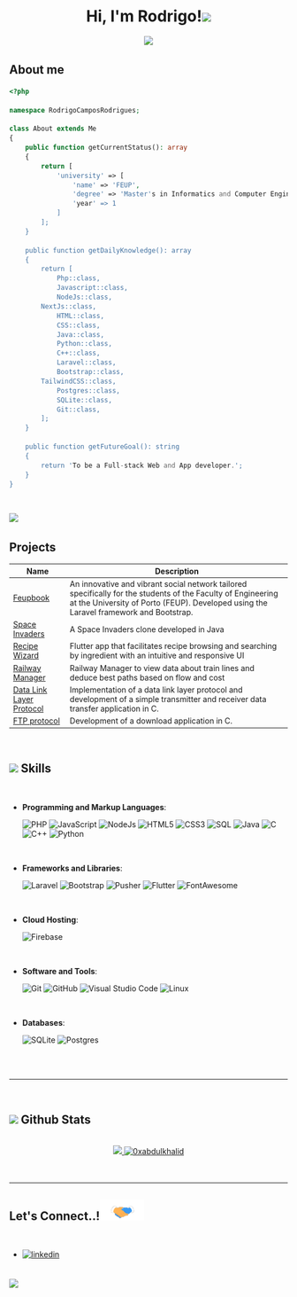 <h1 align="center"><b>Hi, I'm Rodrigo!</b><img src="https://media.giphy.com/media/hvRJCLFzcasrR4ia7z/giphy.gif" width="35"></h1>
<p align="center">
  <a href="https://github.com/DenverCoder1/readme-typing-svg"><img src="https://readme-typing-svg.herokuapp.com?font=Time+New+Roman&color=blue&size=25&center=true&vCenter=true&width=600&height=100&lines=Aspiring+Software+Engineer;FEUP+Student;Informatics+and+Computing+Engineering;Always+learning+new+things"></a>
</p>
	
## **About me**

```php
<?php

namespace RodrigoCamposRodrigues;

class About extends Me
{
    public function getCurrentStatus(): array
    {
        return [
            'university' => [
                'name' => 'FEUP',
                'degree' => 'Master's in Informatics and Computer Engineering',
                'year' => 1         
            ]
        ];
    }

    public function getDailyKnowledge(): array
    {
        return [
            Php::class,
            Javascript::class,
            NodeJs::class,
	    NextJs::class,	
            HTML::class,
            CSS::class,
            Java::class,
            Python::class,
            C++::class,
            Laravel::class,
            Bootstrap::class,
	    TailwindCSS::class,
            Postgres::class,
            SQLite::class,
            Git::class,
        ];
    }

    public function getFutureGoal(): string
    {
        return 'To be a Full-stack Web and App developer.';
    }
}
```

<br>

<img src="https://user-images.githubusercontent.com/73097560/115834477-dbab4500-a447-11eb-908a-139a6edaec5c.gif"><br>

## **Projects**

| Name      | Description                                                                                                                                                   |
|-----------|---------------------------------------------------------------------------------------------------------------------------------------------------------------|
| [Feupbook](https://github.com/RodrigoCamposRodrigues/feupbook) | An innovative and vibrant social network tailored specifically for the students of the Faculty of Engineering at the University of Porto (FEUP). Developed using the Laravel framework and Bootstrap. |
| [Space Invaders](https://github.com/RodrigoCamposRodrigues/space_invaders) | A Space Invaders clone developed in Java |
| [Recipe Wizard](https://github.com/RodrigoCamposRodrigues/recipe-wizard) | Flutter app that facilitates recipe browsing and searching by ingredient with an intuitive and responsive UI |
| [Railway Manager](https://github.com/RodrigoCamposRodrigues/railway-manager) | Railway Manager to view data about train lines and deduce best paths based on flow and cost |
| [Data Link Layer Protocol](https://github.com/RodrigoCamposRodrigues/feup-rcom/tree/main/proj1) | Implementation of a data link layer protocol and development of a simple transmitter and receiver data transfer application in C. |
| [FTP protocol](https://github.com/RodrigoCamposRodrigues/feup-rcom/tree/main/proj2) | Development of a download application in C. |


<br>

## <img src="https://media2.giphy.com/media/QssGEmpkyEOhBCb7e1/giphy.gif?cid=ecf05e47a0n3gi1bfqntqmob8g9aid1oyj2wr3ds3mg700bl&rid=giphy.gif" width ="25"><b> Skills</b>
<br>

<p align="center">

- **Programming and Markup Languages**:
    
   ![PHP](https://img.shields.io/badge/php-%23777BB4.svg?style=for-the-badge&logo=php&logoColor=white)
   ![JavaScript](https://img.shields.io/badge/JavaScript%20-%23F7DF1E.svg?style=for-the-badge&logo=javascript&logoColor=black)
   ![NodeJs](https://img.shields.io/badge/node.js%20-%2343853D.svg?style=for-the-badge&logo=node.js&logoColor=white)
   ![HTML5](https://img.shields.io/badge/HTML5%20-%23E34F26.svg?style=for-the-badge&logo=html5&logoColor=white)
   ![CSS3](https://img.shields.io/badge/CSS%20-%231572B6.svg?style=for-the-badge&logo=css3&logoColor=white)
   ![SQL](https://img.shields.io/badge/SQL%20-%2300f.svg?style=for-the-badge&logo=sqlite&logoColor=white)
   ![Java](https://img.shields.io/badge/java-%23ED8B00.svg?style=for-the-badge&logo=openjdk&logoColor=white)
   ![C](https://img.shields.io/badge/C%20-%232370ED.svg?style=for-the-badge&logo=c&logoColor=white)
   ![C++](https://img.shields.io/badge/C++%20-%2300599C.svg?style=for-the-badge&logo=c%2B%2B&logoColor=white)
   ![Python](https://img.shields.io/badge/Python%20-%2314354C.svg?style=for-the-badge&logo=python&logoColor=white)

<br>   
    
- **Frameworks and Libraries**:

  ![Laravel](https://img.shields.io/badge/laravel-%23FF2D20.svg?style=for-the-badge&logo=laravel&logoColor=white)
  ![Bootstrap](https://img.shields.io/badge/bootstrap-%23563D7C.svg?style=for-the-badge&logo=bootstrap&logoColor=white)
  ![Pusher](https://img.shields.io/badge/pusher-%23323330.svg?style=for-the-badge&logo=pusher&logoColor=white)
  ![Flutter](https://img.shields.io/badge/Flutter-%2302569B.svg?style=for-the-badge&logo=Flutter&logoColor=white)
  ![FontAwesome](https://img.shields.io/badge/FontAwesome-%23339AF0.svg?style=for-the-badge&logo=font-awesome&logoColor=white)

<br>

- **Cloud Hosting**:

  ![Firebase](https://img.shields.io/badge/firebase-%23039BE5.svg?style=for-the-badge&logo=firebase)
    
<br>

- **Software and Tools**:

    ![Git](https://img.shields.io/badge/git-%23F05033.svg?style=for-the-badge&logo=git&logoColor=white)
    ![GitHub](https://img.shields.io/badge/github-%23121011.svg?style=for-the-badge&logo=github&logoColor=white)
    ![Visual Studio Code](https://img.shields.io/badge/Visual%20Studio%20Code-0078d7.svg?style=for-the-badge&logo=visual-studio-code&logoColor=white)
    ![Linux](https://img.shields.io/badge/Linux-FCC624?style=for-the-badge&logo=linux&logoColor=black) 

<br>

- **Databases**:

  ![SQLite](https://img.shields.io/badge/sqlite-%2307405e.svg?style=for-the-badge&logo=sqlite&logoColor=white)
  ![Postgres](https://img.shields.io/badge/postgres-%23316192.svg?style=for-the-badge&logo=postgresql&logoColor=white)

</p>

<br>
<br>

-----

<br>


## <img src="https://media.giphy.com/media/iY8CRBdQXODJSCERIr/giphy.gif" width="35"><b> Github Stats </b>
<br>

<div align="center">

<a href="https://github.com/RodrigoCamposRodrigues/">
  <img src="https://github-readme-stats.vercel.app/api?username=RodrigoCamposRodrigues&include_all_commits=true&count_private=true&show_icons=true&line_height=20&title_color=7A7ADB&icon_color=2234AE&text_color=D3D3D3&bg_color=0,000000,130F40" width="450"/>
  <img src="https://github-readme-stats.vercel.app/api/top-langs?username=RodrigoCamposRodrigues&show_icons=true&locale=en&layout=compact&line_height=20&title_color=7A7ADB&icon_color=2234AE&text_color=D3D3D3&bg_color=0,000000,130F40" width="375"  alt="0xabdulkhalid"/>

</a>
</div>

<br>
<br>

-----

## <b> Let's Connect..!</b><img src="https://github.com/0xAbdulKhalid/0xAbdulKhalid/raw/main/assets/mdImages/handshake.gif" width ="80">
<br>
<div align='left'>

<ul>

<li>
<a href="https://www.linkedin.com/in/rcr21/" target="_blank">
<img src="https://img.shields.io/badge/linkedin-%2300acee.svg?color=405DE6&style=for-the-badge&logo=linkedin&logoColor=white" alt=linkedin style="margin-bottom: 5px;"/>
</a>
</li>


<!-- <br>


<li>
<a href="mailto:rodrigues.rodrigo2003@gmail.com" target="_blank">
<img src="https://img.shields.io/badge/Gmail-D14836?style=for-the-badge&logo=gmail&logoColor=white" t=mail style="margin-bottom: 5px;" />
</a>
</li> -->
	
</ul>
</div>

<br>
<img src="https://user-images.githubusercontent.com/73097560/115834477-dbab4500-a447-11eb-908a-139a6edaec5c.gif">
<br>
